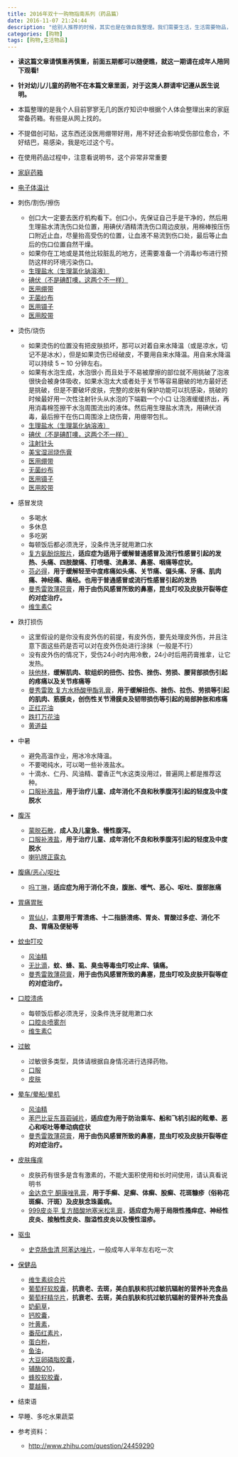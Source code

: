```yaml
---
title: 2016年双十一购物指南系列（药品篇）
date: 2016-11-07 21:24:44
description: "给别人推荐的时候，其实也是在做自我整理。我们需要生活，生活需要物品，仅此而已！"
categories: [购物]
tags: [购物,生活物品]
---
```

 
 
<!-- more -->
 
 
- **读这篇文章请慎重再慎重，前面五期都可以随便瞧，就这一期请在成年人陪同下观看!**
- **针对幼儿/儿童的药物不在本篇文章里面，对于这类人群请牢记遵从医生说明。**
- 本篇整理的是我个人目前寥寥无几的医疗知识中根据个人体会整理出来的家庭常备药箱。有些是从网上找的。
- 不提倡创可贴，这东西还没医用绷带好用，用不好还会影响受伤部位愈合，不好结巴，易感染，我是吃过这个亏。
- 在使用药品过程中，注意看说明书，这个非常非常重要
 
- [家庭药箱](http://search.jd.com/Search?keyword=家庭药箱&enc=utf-8&cu=true&utm_source=ads.union.jd.com&utm_medium=tuiguang&utm_campaign=t_248690136_&utm_term=419f24fac4764bb4b249285884eb9c7e-p_276666007&abt=3)
- [电子体温计](http://search.jd.com/Search?keyword=电子体温计&enc=utf-8&cu=true&utm_source=ads.union.jd.com&utm_medium=tuiguang&utm_campaign=t_248690136_&utm_term=b0a011defae94de0a0f81e96a9654a16-p_276666007&abt=3)
- 刺伤/割伤/擦伤
    - 创口大一定要去医疗机构看下。创口小，先保证自己手是干净的，然后用生理盐水清洗伤口处位置，用碘伏/酒精清洗伤口周边皮肤，用棉棒按压伤口附近止血，尽量抬高受伤的位置，让血液不易流到伤口处，最后等止血后的伤口位置自然干燥。
    - 如果你在工地或是其他比较脏乱的地方，还需要准备一个消毒纱布进行预防这样的环境污染伤口。
    - [生理盐水（生理氯化钠溶液）](http://www.111.com.cn/search/search.action?keyWord=%25E7%2594%259F%25E7%2590%2586%25E6%25B0%25AF%25E5%258C%2596%25E9%2592%25A0%25E6%25BA%25B6%25E6%25B6%25B2)
    - [碘伏（不是碘酊噢，这两个不一样）](http://search.jd.com/Search?keyword=碘伏&enc=utf-8&cu=true&utm_source=ads.union.jd.com&utm_medium=tuiguang&utm_campaign=t_248690136_&utm_term=45fa1f1b448b451e98b424ce61742851-p_276666007&abt=3)
    - [医用绷带](http://search.jd.com/Search?keyword=医用绷带&enc=utf-8&cu=true&utm_source=ads.union.jd.com&utm_medium=tuiguang&utm_campaign=t_248690136_&utm_term=2759ec164c49482f80783ae433fa84db-p_276666007&abt=3)
    - [无菌纱布](http://search.jd.com/Search?keyword=无菌纱布&enc=utf-8&cu=true&utm_source=ads.union.jd.com&utm_medium=tuiguang&utm_campaign=t_248690136_&utm_term=7ad418bded154cc09e993983fdd67bac-p_276666007&abt=3)
    - [医用镊子](http://search.jd.com/Search?keyword=医用镊子&enc=utf-8&cu=true&utm_source=ads.union.jd.com&utm_medium=tuiguang&utm_campaign=t_248690136_&utm_term=298ed83c09784dd9a166c10875c4b198-p_276666007&abt=3)
    - [医用胶带](http://search.jd.com/Search?keyword=医用胶布&enc=utf-8&cu=true&utm_source=ads.union.jd.com&utm_medium=tuiguang&utm_campaign=t_248690136_&utm_term=dcd175ddb04e4bf78231aebaec4b0638-p_276666007&abt=3)
- 烫伤/烧伤
    - 如果烫伤的位置没有把皮肤损坏，那可以对着自来水降温（或是凉水，切记不是冰水），但是如果烫伤已经破皮，不要用自来水降温。用自来水降温可以持续 5 ~ 10 分钟左右。
    - 如果有水泡生成，水泡很小 而且处于不易被摩擦的部位就不用挑破了泡液很快会被身体吸收，如果水泡太大或者处于关节等容易磨破的地方最好还是挑破，但是不要破坏皮肤，完整的皮肤有保护功能可以抗感染，挑破的时候最好用一次性注射针头从水泡的下端戳一个小口 让泡液缓缓挤出，再用消毒棉签擦干水泡周围流出的液体。然后用生理盐水清洗，用碘伏消毒，最后擦干在伤口周围涂上烧伤膏，用绷带包扎。
    - [生理盐水（生理氯化钠溶液）](http://www.111.com.cn/search/search.action?keyWord=%25E7%2594%259F%25E7%2590%2586%25E6%25B0%25AF%25E5%258C%2596%25E9%2592%25A0%25E6%25BA%25B6%25E6%25B6%25B2)
    - [碘伏（不是碘酊噢，这两个不一样）](http://search.jd.com/Search?keyword=碘伏&enc=utf-8&cu=true&utm_source=ads.union.jd.com&utm_medium=tuiguang&utm_campaign=t_248690136_&utm_term=45fa1f1b448b451e98b424ce61742851-p_276666007&abt=3)
    - [注射针头](http://search.jd.com/Search?keyword=注射针头&enc=utf-8&cu=true&utm_source=ads.union.jd.com&utm_medium=tuiguang&utm_campaign=t_248690136_&utm_term=ed475761c7ff48948f646ab390162fcb-p_276666007&abt=3)
    - [美宝湿润烧伤膏](https://list.tmall.com/search_product.htm?q=%C3%C0%B1%A6%CA%AA%C8%F3%C9%D5%C9%CB%B8%E0&type=p&vmarket=&spm=a222y.22577.a2227oh.d100&from=yao..pc_1_searchbutton)
    - [医用绷带](http://search.jd.com/Search?keyword=医用绷带&enc=utf-8&cu=true&utm_source=ads.union.jd.com&utm_medium=tuiguang&utm_campaign=t_248690136_&utm_term=2759ec164c49482f80783ae433fa84db-p_276666007&abt=3)
    - [无菌纱布](http://search.jd.com/Search?keyword=无菌纱布&enc=utf-8&cu=true&utm_source=ads.union.jd.com&utm_medium=tuiguang&utm_campaign=t_248690136_&utm_term=7ad418bded154cc09e993983fdd67bac-p_276666007&abt=3)
    - [医用镊子](http://search.jd.com/Search?keyword=医用镊子&enc=utf-8&cu=true&utm_source=ads.union.jd.com&utm_medium=tuiguang&utm_campaign=t_248690136_&utm_term=298ed83c09784dd9a166c10875c4b198-p_276666007&abt=3)
    - [医用胶带](http://search.jd.com/Search?keyword=医用胶布&enc=utf-8&cu=true&utm_source=ads.union.jd.com&utm_medium=tuiguang&utm_campaign=t_248690136_&utm_term=dcd175ddb04e4bf78231aebaec4b0638-p_276666007&abt=3)
- 感冒发烧
    - 多喝水
    - 多休息
    - 多吃粥
    - 每顿饭后都必须洗牙，没条件洗牙就用漱口水
    - [复方氨酚烷胺片](http://search.jd.com/Search?keyword=复方氨酚烷胺片&enc=utf-8&cu=true&utm_source=ads.union.jd.com&utm_medium=tuiguang&utm_campaign=t_248690136_&utm_term=30c9f3ae4f9344bc80bf2ff563edc76c-p_276666007&abt=3)，**适应症为适用于缓解普通感冒及流行性感冒引起的发热、头痛、四肢酸痛、打喷嚏、流鼻涕、鼻塞、咽痛等症状。**
    - [芬必得](http://search.jd.com/Search?keyword=芬必得&enc=utf-8&cu=true&utm_source=ads.union.jd.com&utm_medium=tuiguang&utm_campaign=t_248690136_&utm_term=63985febabef4a81b971af8865a153c7-p_276666007&abt=3)，**用于缓解轻至中度疼痛如头痛、关节痛、偏头痛、牙痛、肌肉痛、神经痛、痛经。也用于普通感冒或流行性感冒引起的发热**
    - [曼秀雷敦薄荷膏](http://search.jd.com/Search?keyword=曼秀雷敦薄荷膏&enc=utf-8&cu=true&utm_source=ads.union.jd.com&utm_medium=tuiguang&utm_campaign=t_248690136_&utm_term=70d7289e099b496288e25fe43849dfad-p_276666007&abt=3)，**用于由伤风感冒所致的鼻塞，昆虫叮咬及皮肤开裂等症的对症治疗。**
    - [维生素C](http://search.jd.com/Search?keyword=维生素C&enc=utf-8&cu=true&utm_source=ads.union.jd.com&utm_medium=tuiguang&utm_campaign=t_248690136_&utm_term=7bcac73ed7d740bcb30f62b2511056ab-p_276666007&abt=3)
- 跌打损伤
    - 这里假设的是你没有皮外伤的前提，有皮外伤，要先处理皮外伤，并且注意下面这些药是否可以对在皮外伤处进行涂抹（一般是不行）
    - 没有皮外伤的情况下，受伤24小时内用冷敷，24小时后用药膏推拿，让它发热。
    - [扶他林](http://search.jd.com/Search?keyword=扶他林&enc=utf-8&cu=true&utm_source=ads.union.jd.com&utm_medium=tuiguang&utm_campaign=t_248690136_&utm_term=ddffefd96a4545818389cda5dc08d178-p_276666007&abt=3)，**缓解肌肉、软组织的扭伤、拉伤、挫伤、劳损、腰背部损伤引起的疼痛以及关节疼痛等**
    - [曼秀雷敦 复方水杨酸甲酯乳膏](http://search.jd.com/Search?keyword=曼秀雷敦%20复方水杨酸甲酯乳膏&enc=utf-8&cu=true&utm_source=ads.union.jd.com&utm_medium=tuiguang&utm_campaign=t_248690136_&utm_term=a0d980109c3b42beab6f4b54d143b14d-p_276666007&abt=3)，**用于缓解扭伤、挫伤、拉伤、劳损等引起的肌肉、筋膜炎，创伤性关节滑膜炎及韧带损伤等引起的局部肿胀和疼痛**
    - [正红花油](http://search.jd.com/Search?keyword=正红花油&enc=utf-8&cu=true&utm_source=ads.union.jd.com&utm_medium=tuiguang&utm_campaign=t_248690136_&utm_term=d7350f468b5e47f0aef295773d87c122-p_276666007&abt=3)
    - [跌打万花油](http://search.jd.com/Search?keyword=跌打万花油&enc=utf-8&cu=true&utm_source=ads.union.jd.com&utm_medium=tuiguang&utm_campaign=t_248690136_&utm_term=90c60dfe3fb74d269b365d3c65d93c01-p_276666007&abt=3)
	- [黄道益](http://search.jd.com/Search?keyword=黄道益&enc=utf-8&cu=true&utm_source=ads.union.jd.com&utm_medium=tuiguang&utm_campaign=t_248690136_&utm_term=6d8cebf5d65a475e86e76db2674b5c16-p_276666007&abt=3)
- 中暑
    - 避免高温作业，用冰冷水降温。
    - 不要喝纯水，可以喝一些补液盐水。
    - 十滴水、仁丹、风油精、藿香正气水这类没用过，普遍网上都是推荐这种。
    - [口服补液盐]()，**用于治疗儿童、成年消化不良和秋季腹泻引起的轻度及中度脱水**
- [腹泻]()
    - [蒙脱石散]()，**成人及儿童急、慢性腹泻。**
    - [口服补液盐]()，**用于治疗儿童、成年消化不良和秋季腹泻引起的轻度及中度脱水**
	- [喇叭牌正露丸]()
- [腹痛/恶心/呕吐]()
    - [吗丁啉]()，**适应症为用于消化不良，腹胀、嗳气、恶心、呕吐、腹部胀痛**
- [胃痛胃胀]()
	- [胃仙U]()，**主要用于胃溃疡、十二指肠溃疡、胃炎、胃酸过多症、消化不良、胃痛及便秘等**
- [蚊虫叮咬]()
    - [风油精]()
    - [无比滴]()，**蚊、蜂、虱、臭虫等毒虫叮咬止痒、镇痛。**
    - [曼秀雷敦薄荷膏]()，**用于由伤风感冒所致的鼻塞，昆虫叮咬及皮肤开裂等症的对症治疗。**
- [口腔溃疡]()
    - 每顿饭后都必须洗牙，没条件洗牙就用漱口水
    - [口腔炎喷雾剂]()
    - [维生素C]()
- [过敏]()
    - 过敏很多类型，具体请根据自身情况进行选择药物。
    - [口服]()
    - [皮肤]()
- [晕车/晕船/晕机]()
    - [风油精]()
    - [苯巴比妥东莨菪碱片]()，**适应症为用于防治乘车、船和飞机引起的眩晕、恶心和呕吐等晕动病症状**
    - [曼秀雷敦薄荷膏]()，**用于由伤风感冒所致的鼻塞，昆虫叮咬及皮肤开裂等症的对症治疗。**
- [皮肤瘙痒]()
	- 皮肤药有很多是含有激素的，不能大面积使用和长时间使用，请认真看说明书
    - [金达克宁 酮康唑乳膏]()，**用于手癣、足癣、体癣、股癣、花斑糠疹（俗称花斑癣、汗斑）及皮肤念珠菌病。**
    - [999皮炎平 复方醋酸地塞米松乳膏]()，**适应症为用于局限性搔痒症、神经性皮炎、接触性皮炎、脂溢性皮炎以及慢性湿疹。**
- [驱虫]()
    - [史克肠虫清 阿苯达唑片]()，一般成年人半年左右吃一次
- [保健品]()
    - [维生素综合片]()
    - [葡萄籽软胶囊]()，**抗衰老、去斑，美白肌肤和抗过敏抗辐射的营养补充食品**
    - [葡萄籽精华片]()，**抗衰老、去斑，美白肌肤和抗过敏抗辐射的营养补充食品**
    - [奶蓟草]()，
    - [钙胶囊]()，
    - [叶黄素]()，
    - [番茄红素片]()，
    - [蛋白粉]()，
    - [鱼油]()，
    - [大豆卵磷脂胶囊]()，
    - [辅酶Q10]()，
    - [蜂胶软胶囊]()，
    - [蔓越莓]()，
 
 
- 结束语
 
- 早睡、多吃水果蔬菜
 
- 参考资料：
    - <http://www.zhihu.com/question/24459290>
 